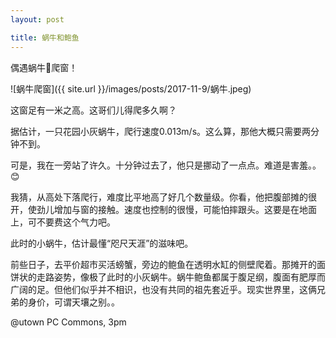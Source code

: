 ```yaml
---
layout: post 

title: 蜗牛和鲍鱼
---
```


偶遇蜗牛🐌爬窗！

![蜗牛爬窗]({{ site.url }}/images/posts/2017-11-9/蜗牛.jpeg)

这窗足有一米之高。这哥们儿得爬多久啊？

据估计，一只花园小灰蜗牛，爬行速度0.013m/s。这么算，那他大概只需要两分钟不到。

可是，我在一旁站了许久。十分钟过去了，他只是挪动了一点点。难道是害羞。。😊

我猜，从高处下落爬行，难度比平地高了好几个数量级。你看，他把腹部摊的很开，使劲儿增加与窗的接触。速度也控制的很慢，可能怕摔跟头。这要是在地面上，可不要费这个气力吧。

此时的小蜗牛，估计最懂“咫尺天涯”的滋味吧。

前些日子，去平价超市买活螃蟹，旁边的鲍鱼在透明水缸的侧壁爬着。那摊开的面饼状的走路姿势，像极了此时的小灰蜗牛。蜗牛鲍鱼都属于腹足纲，腹面有肥厚而广阔的足。但他们似乎并不相识，也没有共同的祖先套近乎。现实世界里，这俩兄弟的身价，可谓天壤之别。。


@utown PC Commons, 3pm
